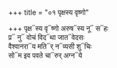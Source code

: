 +++
title = "०१ पृक्षस्य वृष्णो"

+++
पृक्ष᳓स्य वृ᳓ष्णो अरुष᳓स्य नू᳓ स᳓हः  
प्र᳓ नु᳓ वोचं विद᳓था जात᳓वेदसः  
वैश्वानरा᳓य मति᳓र् न᳓व्यसी शु᳓चिः  
सो᳓म इव पवते चा᳓रुर् अग्न᳓ये